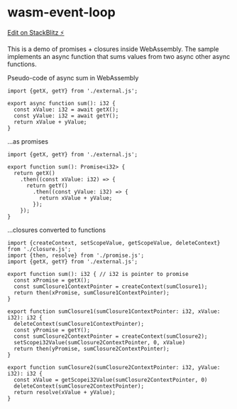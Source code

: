 # wasm-event-loop

[Edit on StackBlitz ⚡️](https://stackblitz.com/edit/wasm-event-loop)

This is a demo of promises + closures inside WebAssembly. The sample implements an async function that sums values from two async other async functions.

Pseudo-code of async sum in WebAssembly

    import {getX, getY} from './external.js';

    export async function sum(): i32 {
      const xValue: i32 = await getX();
      const yValue: i32 = await getY();
      return xValue + yValue;
    }

…as promises

    import {getX, getY} from './external.js';

    export function sum(): Promise<i32> {
      return getX()
        .then((const xValue: i32) => {
          return getY()
            .then((const yValue: i32) => {
              return xValue + yValue;
            });
        });
    }

…closures converted to functions

    import {createContext, setScopeValue, getScopeValue, deleteContext} from './closure.js';
    import {then, resolve} from './promise.js';
    import {getX, getY} from './external.js';

    export function sum(): i32 { // i32 is pointer to promise
      const xPromise = getX();
      const sumClosure1ContextPointer = createContext(sumClosure1);
      return then(xPromise, sumClosure1ContextPointer);
    }

    export function sumClosure1(sumClosure1ContextPointer: i32, xValue: i32): i32 {
      deleteContext(sumClosure1ContextPointer);
      const yPromise = getY();
      const sumClosure2ContextPointer = createContext(sumClosure2);
      setScopei32Value(sumClosure2ContextPointer, 0, xValue)
      return then(yPromise, sumClosure2ContextPointer);
    }

    export function sumClosure2(sumClosure2ContextPointer: i32, yValue: i32): i32 {
      const xValue = getScopei32Value(sumClosure2ContextPointer, 0)
      deleteContext(sumClosure2ContextPointer);
      return resolve(xValue + yValue);
    }
